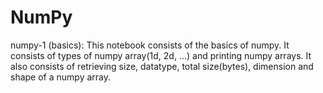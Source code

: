 # NumPy

numpy-1 (basics):
This notebook consists of the basics of numpy. It consists of types of numpy array(1d, 2d, ...) and printing numpy arrays. It also consists of retrieving size, datatype, total size(bytes), dimension and shape of a numpy array.
